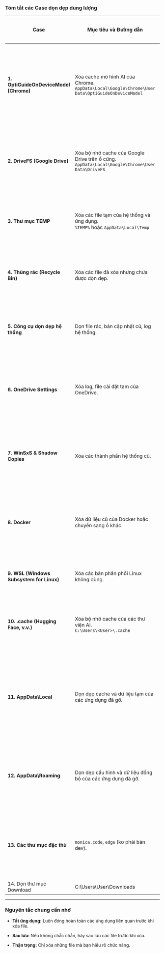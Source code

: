 ### **Tóm tắt các Case dọn dẹp dung lượng**

| Case                                     | Mục tiêu và Đường dẫn                                                                                | Dung lượng đã giải phóng (ước tính)        | Hậu quả & Lưu ý quan trọng                                                                                                                                                                 |
| ---------------------------------------- | ---------------------------------------------------------------------------------------------------- | ------------------------------------------ | ------------------------------------------------------------------------------------------------------------------------------------------------------------------------------------------ |
| **1. OptiGuideOnDeviceModel (Chrome)**   | Xóa cache mô hình AI của Chrome. <br/>`AppData\Local\Google\Chrome\User Data\OptiGuideOnDeviceModel` | **4.0 GB** (theo hình ảnh)                 | **Hậu quả:** Tạm thời giải phóng dung lượng. Chrome sẽ tự động tải lại.<br/>**Lưu ý:** Vô hiệu hóa flag `Optimization Guide On Device Model` trong `chrome://flags` là giải pháp triệt để. |
| **2. DriveFS (Google Drive)**            | Xóa bộ nhớ cache của Google Drive trên ổ cứng. <br/>`AppData\Local\Google\Chrome\User Data\DriveFS`  | **Vài GB** (tùy cache)                     | **Hậu quả:** Các tệp ngoại tuyến sẽ không còn khả dụng và cần tải lại khi mở.<br/>**Lưu ý:** An toàn để xóa, giúp giải phóng dung lượng đáng kể.                                           |
| **3. Thư mục TEMP**                      | Xóa các file tạm của hệ thống và ứng dụng. <br/>`%TEMP%` hoặc `AppData\Local\Temp`                   | **1 GB - 5 GB**                            | **Hậu quả:** An toàn. Không có rủi ro đáng kể.<br/>**Lưu ý:** Nên dọn định kỳ. Có thể xóa bằng lệnh hoặc thủ công.                                                                         |
| **4. Thùng rác (Recycle Bin)**           | Xóa các file đã xóa nhưng chưa được dọn dẹp.                                                         | **Vài GB - Chục GB+**                      | **Hậu quả:** An toàn. Không có rủi ro.<br/>**Lưu ý:** Luôn là bước đầu tiên và đơn giản nhất để giải phóng dung lượng.                                                                     |
| **5. Công cụ dọn dẹp hệ thống**          | Dọn file rác, bản cập nhật cũ, log hệ thống.                                                         | **1 GB - 10 GB+**                          | **Hậu quả:** An toàn. Không có rủi ro.<br/>**Lưu ý:** Hiệu quả cao, đặc biệt với các file cập nhật Windows cũ.                                                                             |
| **6. OneDrive Settings**                 | Xóa log, file cài đặt tạm của OneDrive.                                                              | **Vài trăm MB - 1 GB+**                    | **Hậu quả:** An toàn. Thường dùng khi OneDrive gặp lỗi hoặc phình to.<br/>**Lưu ý:** Chỉ xóa các file log và thư mục như `logs`, `update`, `setup`.                                        |
| **7. WinSxS & Shadow Copies**            | Xóa các thành phần hệ thống cũ.                                                                      | **Vài GB - 10 GB+**                        | **Hậu quả:** Có thể ảnh hưởng đến khả năng khôi phục hệ thống về các điểm cũ.<br/>**Lưu ý:** Nên cân nhắc kỹ trước khi thực hiện.                                                          |
| **8. Docker**                            | Xóa dữ liệu cũ của Docker hoặc chuyển sang ổ khác.                                                   | 100GB ở ổ D đã được xoá vào 18/09/2025     | **Hậu quả:** Các image và container cũ sẽ bị xóa.<br/>**Lưu ý:** Cần cài đặt lại nếu muốn sử dụng tiếp. Có thể chuyển sang ổ khác thay vì xóa.                                             |
| **9. WSL (Windows Subsystem for Linux)** | Xóa các bản phân phối Linux không dùng.                                                              | **1 GB - 10 GB+**                          | **Hậu quả:** Các distro bị xóa sẽ không còn.<br/>**Lưu ý:** Cần cài đặt lại nếu muốn sử dụng.                                                                                              |
| **10. .cache (Hugging Face, v.v.)**      | Xóa bộ nhớ cache của các thư viện AI. <br/>`C:\Users\<User>\.cache`                                  | **10 GB+**                                 | **Hậu quả:** Cần tải lại các mô hình khi chạy lại chương trình.<br/>**Lưu ý:** Rất hiệu quả với các nhà phát triển AI/ML.                                                                  |
| **11. AppData\Local**                    | Dọn dẹp cache và dữ liệu tạm của các ứng dụng đã gỡ.                                                 | **Tùy thuộc vào ứng dụng (có thể 10 GB+)** | **Hậu quả:** An toàn nếu xóa các thư mục của phần mềm đã gỡ.<br/>**Lưu ý:** Cẩn thận, không xóa các thư mục của ứng dụng đang dùng. Có thể xóa các thư mục `Temp`, `SquirrelTemp`.         |
| **12. AppData\Roaming**                  | Dọn dẹp cấu hình và dữ liệu đồng bộ của các ứng dụng đã gỡ.                                          | **Vài trăm MB - 1 GB+**                    | **Hậu quả:** Xóa hết sẽ mất cấu hình, lịch sử của các phần mềm.<br/>**Lưu ý:** Chỉ xóa các thư mục của phần mềm đã gỡ cài đặt. Không xóa toàn bộ.                                          |
| **13. Các thư mục đặc thù**              | `monica.code`, `edge` (ko phải bản dev).                                                             | **Vài GB - 10 GB+**                        | **Hậu quả:** Có thể ảnh hưởng đến hoạt động của ứng dụng.<br/>**Lưu ý:** Cần xác định rõ các file và thư mục có thể xóa để tránh mất dữ liệu hoặc lỗi ứng dụng.                            |
| 14. Dọn thư mục Download                 | C:\Users\User\Downloads                                                                              | 10GB+                                      |                                                                                                                                                                                            |

---

### **Nguyên tắc chung cần nhớ**

- **Tắt ứng dụng:** Luôn đóng hoàn toàn các ứng dụng liên quan trước khi xóa file.
    
- **Sao lưu:** Nếu không chắc chắn, hãy sao lưu các file trước khi xóa.
    
- **Thận trọng:** Chỉ xóa những file mà bạn hiểu rõ chức năng.